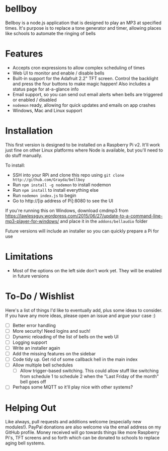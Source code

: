 bellboy
=======

Bellboy is a node.js application that is designed to play an MP3 at specified times. It's purpose is to replace a tone generator and timer, allowing places like schools to automate the ringing of bells

Features
========

 - Accepts cron expressions to allow complex scheduling of times
 - Web UI to monitor and enable / disable bells
 - Built-in support for the Adafruit 2.2" TFT screen. Control the backlight and press the four buttons to make magic happen! Also includes a status page for at-a-glance info
 - Email support, so you can send out email alerts when bells are triggered or enabled / disabled
 - `nodemon` ready, allowing for quick updates and emails on app crashes
 - Windows, Mac and Linux support


Installation
============

This first version is designed to be installed on a Raspberry Pi v2. It'll work just fine on other Linux platforms where Node is available, but you'll need to do stuff manually.

To install:

 - SSH into your RPi and clone this repo using `git clone http://github.com/Grayda/bellboy`
 - Run `npm install -g nodemon` to install nodemon
 - Run `npm install` to install everything else
 - Run `nodemon index.js` to begin
 - Go to http://[ip address of Pi]:8080 to see the UI

 If you're running this on Windows, download cmdmp3 from https://lawlessguy.wordpress.com/2015/06/27/update-to-a-command-line-mp3-player-for-windows/ and place it in the `addons/bellaudio` folder

Future versions will include an installer so you can quickly prepare a Pi for use

Limitations
===========

 - Most of the options on the left side don't work yet. They will be enabled in future versions

To-Do / Wishlist
================

Here's a list of things I'd like to eventually add, plus some ideas to consider. If you have any more ideas, please open an issue and argue your case :)

  - [ ] Better error handling
  - [ ] More security! Need logins and such!
  - [ ] Dynamic reloading of the list of bells on the web UI
  - [ ] Logging support
  - [ ] Write an installer again
  - [ ] Add the missing features on the sidebar
  - [ ] Code tidy up. Get rid of some callback hell in the main index
  - [ ] Allow multiple bell schedules
    - [ ] Allow trigger-based switching. This could allow stuff like switching from schedule 1 to schedule 2 when the "Last Friday of the month" bell goes off
  - [ ] Perhaps some MQTT so it'll play nice with other systems?

Helping Out
===========

Like always, pull requests and additions welcome (especially new modules!). PayPal donations are also welcome via the email address on my GitHub profile. Money received will go towards things like more Raspberry Pi's, TFT screens and so forth which can be donated to schools to replace aging bell systems.
